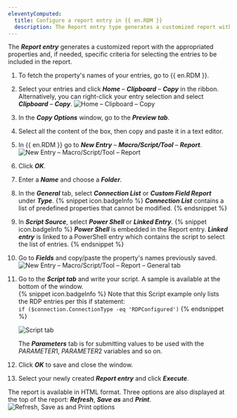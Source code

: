 ```yaml
---
eleventyComputed:
  title: Configure a report entry in {{ en.RDM }}
  description: The Report entry type generates a customized report with the appropriated properties and, if needed, specific criteria for selecting the entries to be included in the report. 
---
```

The ***Report entry*** generates a customized report with the appropriated properties and, if needed, specific criteria for selecting the entries to be included in the report.

1. To fetch the property's names of your entries, go to {{ en.RDM }}.
1. Select your entries and click ***Home*** – ***Clipboard*** – ***Copy*** in the ribbon. Alternatively, you can right-click your entry selection and select ***Clipboard*** – ***Copy***.
![Home – Clipboard – Copy](https://webdevolutions.azureedge.net/docs/en/kb/KB2105.png)
1. In the ***Copy Options*** window, go to the ***Preview tab***.
1. Select all the content of the box, then copy and paste it in a text editor.
1. In {{ en.RDM }} go to ***New Entry*** – ***Macro/Script/Tool*** – ***Report***.  
![New Entry – Macro/Script/Tool – Report](https://webdevolutions.blob.core.windows.net/docs/en/kb/KB6081.png)
1. Click ***OK***.
1. Enter a ***Name*** and choose a ***Folder***.
1. In the ***General*** tab, select ***Connection List*** or ***Custom Field Report*** under ***Type***.
   {% snippet icon.badgeInfo %}
   ***Connection List*** contains a list of predefined properties that cannot be modified.
   {% endsnippet %}
1. In ***Script Source***, select ***Power Shell*** or ***Linked Entry***.
   {% snippet icon.badgeInfo %}
   ***Power Shell*** is embedded in the Report entry. ***Linked entry*** is linked to a PowerShell entry which contains the script to select the list of entries.
   {% endsnippet %}
1. Go to ***Fields*** and copy/paste  the property's names previously saved.  
![New Entry – Macro/Script/Tool – Report – General tab](https://webdevolutions.blob.core.windows.net/docs/en/kb/KB6084.png)
1. Go to the ***Script tab*** and write your script. A sample is available at the bottom of the window.  
   {% snippet icon.badgeInfo %}
   Note that this Script example only lists the RDP entries per this if statement:  
   `if ($connection.ConnectionType -eq 'RDPConfigured')`
   {% endsnippet %}

   ![Script tab](https://webdevolutions.blob.core.windows.net/docs/en/kb/KB6082.png)

   The ***Parameters*** tab is for submitting values to be used with the $PARAMETER1$, $PARAMETER2$ variables and so on.  
1. Click ***OK*** to save and close the window.
1. Select your newly created ***Report entry*** and click ***Execute***.

The report is available in HTML format. Three options are also displayed at the top of the report: ***Refresh***, ***Save as*** and ***Print***.
![Refresh, Save as and Print options](https://webdevolutions.blob.core.windows.net/docs/en/kb/KB6083.png)
